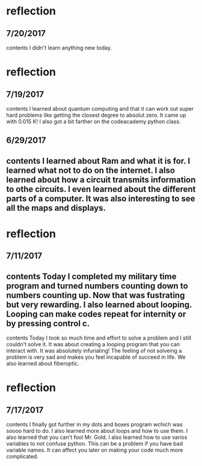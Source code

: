# reflection
## 7/20/2017
contents
  I didn't learn anything new today.


# reflection
## 7/19/2017
contents
  I learned about quantum computing and that it can work out super hard problems like getting the closest degree to absolut zero. It came up with 0.015 K! I also got a bit farther on the codeacademy python class. 
## 6/29/2017
contents
I learned about Ram and what it is for. I learned what not to do on the internet. I also learned about how a circuit transmits information to othe circuits. I even learned about the different parts of a computer. It was also interesting to see all the maps and displays.
---
# reflection
## 7/11/2017
contents
Today I completed my military time program and turned numbers counting down to numbers counting up. Now that was fustrating but very rewarding. I also learned about looping. Looping can make codes repeat for internity or by pressing control c.
---



contents
Today I took so much time and effort to solve a problem and I still couldn't solve it. It was about creating a looping program that you can interact with. It was absolutely infuriating! The feeling of not solveing a problem is very sad and makes you feel incapable of succeed in life. We also learned about fiberoptic.

# reflection
## 7/17/2017
contents
  I finally got further in my dots and boxes program wchich was soooo hard to do. I also learned more about loops and how to use them. I also learned that you can't fool Mr. Gold. I also learned how to use varios variables to not confuse python. This can be a problem if you have bad variable names. It can affect you later on making your code much more complicated.

